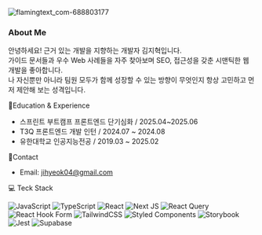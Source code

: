 ![flamingtext_com-688803177](https://github.com/user-attachments/assets/76bb3dcb-541e-4264-8b54-a652d2d9610a)


### About Me

안녕하세요! 근거 있는 개발을 지향하는 개발자 김지혁입니다.   
가이드 문서들과 우수 Web 사례들을 자주 찾아보며 SEO, 접근성을 갖춘 시맨틱한 웹 개발을 좋아합니다.   
나 자신뿐만 아니라 팀원 모두가 함께 성장할 수 있는 방향이 무엇인지 항상 고민하고 먼저 제안해 보는 성격입니다.

📖Education & Experience
- 스프린트 부트캠프 프론트엔드 단기심화 / 2025.04~2025.06
- T3Q 프론트엔드 개발 인턴 / 2024.07 ~ 2024.08
- 유한대학교 인공지능전공 / 2019.03 ~ 2025.02

🤝Contact
- Email: jihyeok04@gmail.com

💻 Teck Stack   

![JavaScript](https://img.shields.io/badge/javascript-%23323330.svg?style=for-the-badge&logo=javascript&logoColor=%23F7DF1E)
![TypeScript](https://img.shields.io/badge/typescript-%23007ACC.svg?style=for-the-badge&logo=typescript&logoColor=white)
![React](https://img.shields.io/badge/react-%2320232a.svg?style=for-the-badge&logo=react&logoColor=%2361DAFB)
![Next JS](https://img.shields.io/badge/Next-black?style=for-the-badge&logo=next.js&logoColor=white)
![React Query](https://img.shields.io/badge/-React%20Query-FF4154?style=for-the-badge&logo=react%20query&logoColor=white)
![React Hook Form](https://img.shields.io/badge/React%20Hook%20Form-%23EC5990.svg?style=for-the-badge&logo=reacthookform&logoColor=white)
![TailwindCSS](https://img.shields.io/badge/tailwindcss-%2338B2AC.svg?style=for-the-badge&logo=tailwind-css&logoColor=white)
![Styled Components](https://img.shields.io/badge/styled--components-DB7093?style=for-the-badge&logo=styled-components&logoColor=white)
![Storybook](https://img.shields.io/badge/-Storybook-FF4785?style=for-the-badge&logo=storybook&logoColor=white)
![Jest](https://img.shields.io/badge/-jest-%23C21325?style=for-the-badge&logo=jest&logoColor=white)
![Supabase](https://img.shields.io/badge/Supabase-3ECF8E?style=for-the-badge&logo=supabase&logoColor=white)
<!--
**juyesu/juyesu** is a ✨ _special_ ✨ repository because its `README.md` (this file) appears on your GitHub profile.

Here are some ideas to get you started:

- 🔭 I’m currently working on ...
- 🌱 I’m currently learning ...
- 👯 I’m looking to collaborate on ...
- 🤔 I’m looking for help with ...
- 💬 Ask me about ...
- 📫 How to reach me: ...
- 😄 Pronouns: ...
- ⚡ Fun fact: ...
-->
